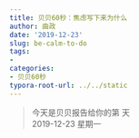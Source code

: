 ```yaml
---
title: 贝贝60秒：焦虑写下来为什么
author: 曲政
date: '2019-12-23'
slug: be-calm-to-do
tags:
- 
categories:
- 贝贝60秒
typora-root-url: ../../static
---
```

> 今天是贝贝报告给你的第  天   
> 2019-12-23 星期一 